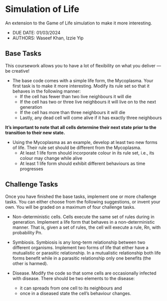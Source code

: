 # Simulation of Life

An extension to the Game of Life simulation to make it more interesting.

- DUE DATE: 01/03/2024
- AUTHORS: Waseef Khan, Izzie Yip

## Base Tasks

This coursework allows you to have a lot of flexibility on what you deliver — be creative!

- The base code comes with a simple life form, the Mycoplasma. Your first task is to make it more interesting. Modify its rule set so that it behaves in the following manner:
  - If the cell has fewer than two live neighbours it will die
  - If the cell has two or three live neighbours it will live on to the next generation
  - If the cell has more than three neighbours it will die
  - Lastly, any dead cell will come alive if it has exactly three neighbours

<strong>It’s important to note that all cells determine their next state prior to the transition to their new state. </strong>

- Using the Mycoplasma as an example, develop at least two new forms of life. Their rule set should be different from the Mycoplasma.
  - At least 1 life form should incorporate colour in its rule set, i.e., its colour may change while alive
  - At least 1 life form should exhibit different behaviours as time progresses

## Challenge Tasks

Once you have finished the base tasks, implement one or more challenge tasks. You can either choose from the following suggestions, or invent your own. You will be graded on a maximum of four challenge tasks.

- Non-deterministic cells. Cells execute the same set of rules during in generation. Implement a life form that behaves in a non-deterministic manner. That is, given a set of rules, the cell will execute a rule, Rn, with probability Pn.

- Symbiosis. Symbiosis is any long-term relationship between two different organisms. Implement two forms of life that either have a mutualistic or parasitic relationship. In a mutualistic relationship both life forms benefit while in a parasitic relationship only one benefits (the other is harmed).

- Disease. Modify the code so that some cells are occasionally infected with disease. There should be two elements to the disease:
  - it can spreads from one cell to its neighbours and
  - once in a diseased state the cell’s behaviour changes.
